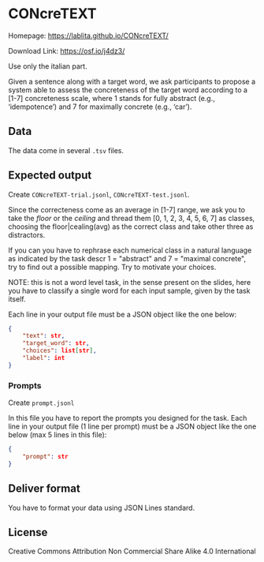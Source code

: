 # CONcreTEXT

Homepage: https://lablita.github.io/CONcreTEXT/

Download Link: https://osf.io/j4dz3/

Use only the italian part.

Given a sentence along with a target word, we ask participants to propose a system able to assess the concreteness of the target word according to a [1-7] concreteness scale, where 1 stands for fully abstract (e.g., ‘idempotence’) and 7 for maximally concrete (e.g., ‘car’).

## Data

The data come in several `.tsv` files.

## Expected output

Create ```CONcreTEXT-trial.jsonl```, ```CONcreTEXT-test.jsonl```.

Since the correcteness come as an average in [1-7] range, we ask you to take the *floor* or the *ceiling* and thread them [0, 1, 2, 3, 4, 5, 6, 7] as classes, choosing the floor|cealing(avg) as the correct class and take other three as distractors.

If you can you have to rephrase each numerical class in a natural language as indicated by the task descr 1 = "abstract" and 7 = "maximal concrete", try to find out a possible mapping. Try to motivate your choices.

NOTE: this is not a word level task, in the sense present on the slides, here you have to classify a single word for each input sample, given by the task itself.

Each line in your output file must be a JSON object like the one below:

```JSON
{
    "text": str,
    "target_word": str,
    "choices": list[str],
    "label": int
}
```

### Prompts

Create ```prompt.jsonl```

In this file you have to report the prompts you designed for the task. 
Each line in your output file (1 line per prompt) must be a JSON object like the one below (max 5 lines in this file):

```JSON
{
    "prompt": str
}
```

## Deliver format

You have to format your data using JSON Lines standard.

## License

Creative Commons Attribution Non Commercial Share Alike 4.0 International